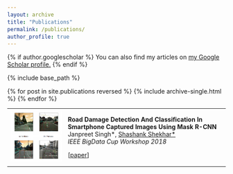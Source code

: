 ```yaml
---
layout: archive
title: "Publications"
permalink: /publications/
author_profile: true
---
```


{% if author.googlescholar %}
  You can also find my articles on <u><a href="{{author.googlescholar}}">my Google Scholar profile</a>.</u>
{% endif %}

{% include base_path %}

{% for post in site.publications reversed %}
  {% include archive-single.html %}
{% endfor %}


<table width="100%" align="center" border="0px" cellspacing="0" cellpadding="20">
<!-- Paper --> 
<tbody>
<td width="25%" border="0px">
<!-- Image -->
<img src='/images/p1-mask-rcnn.png'  class="" width="100%" class="img1">
</td>
<!-- Paper Info -->
<td valign="top" width="70%" border="0px">
<p><papertitle>
<b>Road Damage Detection And Classification In Smartphone Captured Images Using Mask R-CNN</b>
</papertitle>
<br>
Janpreet Singh*, <u>Shashank Shekhar*</u>
<br>
<em>IEEE BigData Cup Workshop 2018</em>
<br>

<!-- Additional Links -->
[<a href="https://arxiv.org/abs/1811.04535">paper</a>]
</p>

<p> </p>
</td> </tbody>
</table>
<br>


